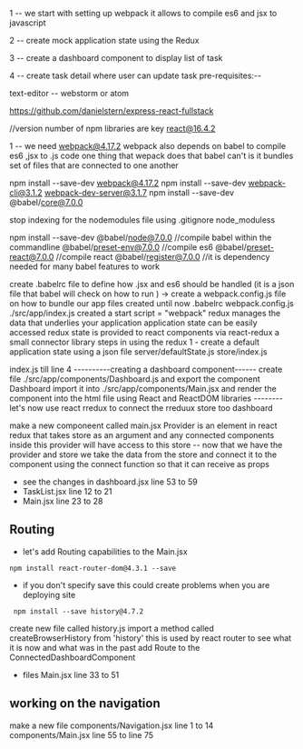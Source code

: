 

1 -- we start with setting up webpack it allows to compile es6 and jsx to javascript 

2 -- create mock application state using the Redux

3 -- create a dashboard component to display list of task 

4 -- create task detail where user can update task 
pre-requisites:--

text-editor -- webstorm or atom

https://github.com/danielstern/express-react-fullstack

//version number of npm libraries are key
react@16.4.2

1 --
we need webpack@4.17.2
webpack also depends on babel to compile es6 ,jsx to .js code 
one thing that wepack does that babel can't is it bundles set of files that are connected to one another 

npm install --save-dev webpack@4.17.2
npm install --save-dev webpack-cli@3.1.2 webpack-dev-server@3.1.7
npm install --save-dev @babel/core@7.0.0

stop indexing for the nodemodules file using .gitignore 
node_moduless

npm install --save-dev @babel/node@7.0.0 //compile babel within the commandline
@babel/preset-env@7.0.0 //compile es6
@babel/preset-react@7.0.0 //compile react
@babel/register@7.0.0 //it is dependency needed for many babel features to work 

create .babelrc file to define how  .jsx   and es6 should be handled
(it is a json file that babel will check on how to run )
-> create a webpack.config.js file on how to bundle our app 
files created until now 
.babelrc
webpack.config.js 
./src/app/index.js
created a start script = "webpack"
redux manages the data that underlies your application 
application state can be easily accessed 
redux state is provided to react components via react-redux a small connector library 
steps in using the redux 
1 - create a default application state using a json file 
server/defaultState.js
store/index.js

index.js till line 4
----------creating a dashboard component------
create file ./src/app/components/Dashboard.js
and export the component Dashboard 
import it into ./src/app/components/Main.jsx and render the component into the html file using 
React and ReactDOM libraries 
-------- let's now use react rredux to connect the rreduux store too dashboard

make a new componeent called main.jsx
Provider is an element in react redux that takes store as an argument and any
connected components inside this provider will have access to this store 
-- now that we have the provider and store we take the data from the store and 
    connect it to the component using the connect function so that it can receive as props

- see the changes in dashboard.jsx line 53 to 59
- TaskList.jsx line 12 to 21
- Main.jsx line 23 to 28
## Routing 

- let's add Routing capabilities to the Main.jsx 

` npm install react-router-dom@4.3.1 --save `

- if you don't specify save this could create problems when you are deploying site 

` npm install --save history@4.7.2`

create new file called history.js 
import a method called createBrowserHistory from 'history'
this is used by react router to see what it is now and what was in the past 
add Route to the ConnectedDashboardComponent 

- files 
Main.jsx line 33 to 51
## working on the navigation

make a new file components/Navigation.jsx  line 1 to 14 
components/Main.jsx line 55 to line 75
